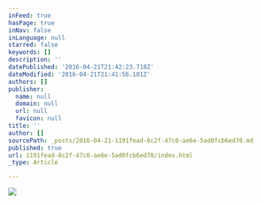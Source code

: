 ```yaml
---
inFeed: true
hasPage: true
inNav: false
inLanguage: null
starred: false
keywords: []
description: ''
datePublished: '2016-04-21T21:42:23.718Z'
dateModified: '2016-04-21T21:41:56.101Z'
authors: []
publisher:
  name: null
  domain: null
  url: null
  favicon: null
title: ''
author: []
sourcePath: _posts/2016-04-21-1191fead-8c2f-47c0-ae6e-5ad0fcb6ed70.md
published: true
url: 1191fead-8c2f-47c0-ae6e-5ad0fcb6ed70/index.html
_type: Article

---
```

![](https://the-grid-user-content.s3-us-west-2.amazonaws.com/50c27ccf-3da8-4dca-83e1-21a940cf7982.jpg)